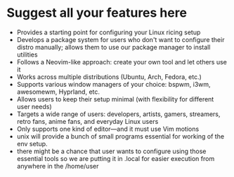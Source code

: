 # Suggest all your features here

- Provides a starting point for configuring your Linux ricing setup
- Develops a package system for users who don't want to configure their distro manually; allows them to use our package manager to install utilities
- Follows a Neovim-like approach: create your own tool and let others use it
- Works across multiple distributions (Ubuntu, Arch, Fedora, etc.)
- Supports various window managers of your choice: bspwm, i3wm, awesomewm, Hyprland, etc.
- Allows users to keep their setup minimal (with flexibility for different user needs)
- Targets a wide range of users: developers, artists, gamers, streamers, retro fans, anime fans, and everyday Linux users
- Only supports one kind of editor—and it must use Vim motions
- unix will provide a bunch of small programs essential for working of the env setup.
- there might be a chance that user wants to configure using those essential tools so we are putting it in .local for easier execution from anywhere in the /home/user
